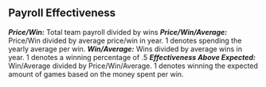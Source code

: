 ## Payroll Effectiveness

***Price/Win:*** Total team payroll divided by wins
***Price/Win/Average:*** Price/Win divided by average price/win in year. 1 denotes spending the yearly average per win.
***Win/Average:*** Wins divided by average wins in year. 1 denotes a winning percentage of .5
***Effectiveness Above Expected:*** Win/Average divided by Price/Win/Average. 1 denotes winning the expected amount of games based on the money spent per win.
